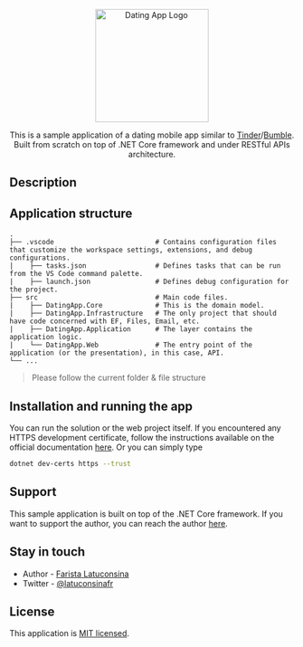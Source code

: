 <p align="center">
  <a href="https://github.com/latuconsinafr/dating-mobile-app-api" target="blank"><img src="https://cdn.icon-icons.com/icons2/1803/PNG/512/valentine-day18_114902.png" width="200" alt="Dating App Logo" /></a>
</p>

[circleci-image]: https://img.shields.io/circleci/build/github/nestjs/nest/master?token=abc123def456
[circleci-url]: https://circleci.com/gh/nestjs/nest

  <p align="center">This is a sample application of a dating mobile app similar to <a href="https://tinder.com/">Tinder</a>/<a href="https://bumble.com/">Bumble</a>. <br />Built from scratch on top of .NET Core framework and under RESTful APIs architecture.</p>

## Description

## Application structure

    .
    ├── .vscode                         # Contains configuration files that customize the workspace settings, extensions, and debug configurations.
    |    ├── tasks.json                 # Defines tasks that can be run from the VS Code command palette.
    |    ├── launch.json                # Defines debug configuration for the project.
    ├── src                             # Main code files.
    |    ├── DatingApp.Core             # This is the domain model.
    |    ├── DatingApp.Infrastructure   # The only project that should have code concerned with EF, Files, Email, etc.
    |    ├── DatingApp.Application      # The layer contains the application logic.
    |    └── DatingApp.Web              # The entry point of the application (or the presentation), in this case, API.
    └── ...

> Please follow the current folder & file structure 
  
## Installation and running the app

You can run the solution or the web project itself. If you encountered any HTTPS development certificate, follow the instructions available on the official documentation [here](https://learn.microsoft.com/en-us/aspnet/core/tutorials/min-web-api?view=aspnetcore-8.0&tabs=visual-studio-code#tabpanel_3_visual-studio-code). Or you can simply type

```sh
dotnet dev-certs https --trust
```

## Support

This sample application is built on top of the .NET Core framework. If you want to support the author, you can reach the author [here](mailto:faristalatuconsina@gmail.com).

## Stay in touch

- Author - [Farista Latuconsina](mailto::faristalatuconsina@gmail.com)
- Twitter - [@latuconsinafr](https://twitter.com/latuconsinafr)

## License

This application is [MIT licensed](LICENSE).
